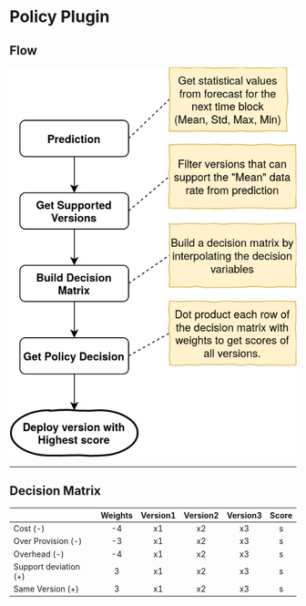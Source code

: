 # Policy Plugin

## Flow

![policy-flowchart](policy-flowchart.jpg)

----
## Decision Matrix    

|                    	| Weights 	| Version1 	| Version2 	| Version3 	| Score 	|
|--------------------	|:-------:	|:--------:	|:--------:	|:--------:	|:--------:	|
| Cost (-)           	|    -4    	|     x1   	|    x2    	|    x3    	|    s    	|
| Over Provision (-) 	|    -3   	|     x1   	|    x2    	|    x3    	|    s    	|
| Overhead (-)       	|    -4   	|     x1   	|    x2    	|    x3    	|    s    	|
| Support deviation (+) |    3    	|     x1   	|    x2    	|    x3    	|    s    	|
| Same Version (+)   	|    3    	|     x1   	|    x2    	|    x3    	|    s    	|
